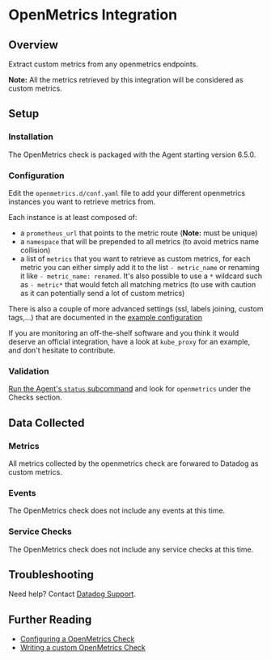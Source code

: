 # OpenMetrics Integration

## Overview

Extract custom metrics from any openmetrics endpoints.

**Note:** All the metrics retrieved by this integration will be considered as custom metrics.

## Setup

### Installation

The OpenMetrics check is packaged with the Agent starting version 6.5.0.

### Configuration

Edit the `openmetrics.d/conf.yaml` file to add your different openmetrics instances you want to retrieve metrics from.

Each instance is at least composed of:

* a `prometheus_url` that points to the metric route (**Note:** must be unique)
* a `namespace` that will be prepended to all metrics (to avoid metrics name collision)
* a list of `metrics` that you want to retrieve as custom metrics, for each metric you can either simply add it to the list `- metric_name` or renaming it like `- metric_name: renamed`. It's also possible to use a `*` wildcard such as `- metric*` that would fetch all matching metrics (to use with caution as it can potentially send a lot of custom metrics)

There is also a couple of more advanced settings (ssl, labels joining, custom tags,...) that are documented in the [example configuration][2]

If you are monitoring an off-the-shelf software and you think it would deserve an official integration, have a look at `kube_proxy` for an example, and don't hesitate to contribute.

### Validation

[Run the Agent's `status` subcommand][1] and look for `openmetrics` under the Checks section.

## Data Collected
### Metrics

All metrics collected by the openmetrics check are forwared to Datadog as custom metrics.

### Events
The OpenMetrics check does not include any events at this time.

### Service Checks

The OpenMetrics check does not include any service checks at this time.

## Troubleshooting
Need help? Contact [Datadog Support][3].

## Further Reading

* [Configuring a OpenMetrics Check][5]
* [Writing a custom OpenMetrics Check][6]

[1]: https://docs.datadoghq.com/agent/faq/agent-status-and-information/
[2]: https://docs.datadoghq.com/agent/openmetrics/
[3]: https://docs.datadoghq.com/help/
[5]: https://docs.datadoghq.com/agent/openmetrics/
[6]: https://docs.datadoghq.com/developers/openmetrics/
